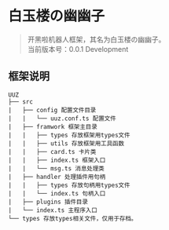 <!--
 * @Author: your name
 * @Date: 2021-01-14 15:58:10
 * @LastEditTime: 2021-01-16 00:21:14
 * @LastEditors: your name
 * @Description: In User Settings Edit
 * @FilePath: /uuz.youmukonpaku.com/README.MD
-->
# 白玉楼の幽幽子

> 开黑啦机器人框架，其名为白玉楼の幽幽子。  
> 当前版本号：0.0.1 Development

## 框架说明

```
UUZ
├── src
|   ├── config 配置文件目录
|   |   └── uuz.conf.ts 配置文件
|   ├── framwork 框架主目录
|   |   ├── types 存放框架用types文件
|   |   ├── utils 存放框架用工具函数
|   |   ├── card.ts 卡片类
|   |   ├── index.ts 框架入口
|   |   └── msg.ts 消息处理类
|   ├── handler 处理插件用句柄
|   |   ├── types 存放句柄用types文件
|   |   └── index.ts 句柄入口
|   ├── plugins 插件目录
|   └── index.ts 主程序入口
└── types 存放types相关文件，仅用于存档。
```
